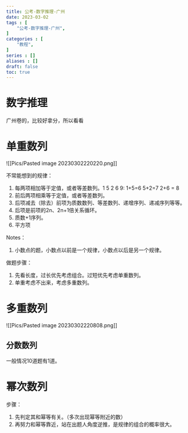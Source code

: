```yaml
---
title: 公考-数字推理-广州
date: 2023-03-02
tags : [
	"公考-数字推理-广州",
]
categories : [
	"教程",
]
series : []
aliases : []
draft: false
toc: true
---
```


# 数字推理
广州卷的，比较好拿分，所以看看
# 单重数列

![[Pics/Pasted image 20230302220220.png]]


不常能想到的规律：
1. 每两项相加等于定值，或者等差数列。1 5 2 6 9: 1+5=6 5+2=7 2+6 = 8
2. 前后两项相乘等于定值，或者等差数列。
3. 后项减去（除去）前项为质数数列、等差数列、递增序列、递减序列等等。
4. 后项是前项的2n、2n+1倍关系循环。
5. 质数+1序列。
6. 平方项

Notes：
1. 小数点的题，小数点以前是一个规律，小数点以后是另一个规律。

做题步骤：
1. 先看长度，过长优先考虑组合。过短优先考虑单重数列。
2. 单重考虑不出来，考虑多重数列。

# 多重数列
![[Pics/Pasted image 20230302220808.png]]

## 分数数列
一般情况10道题有1道。

# 幂次数列

步骤：
1. 先判定其和幂等有关。（多次出现幂等附近的数）
2. 再努力和幂等靠近，站在出题人角度逆推，是规律的组合的概率很大。
